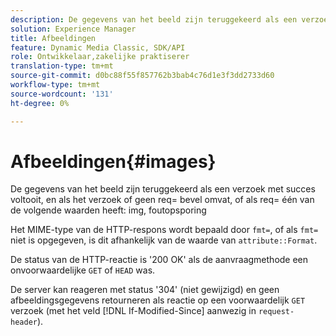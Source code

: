 ```yaml
---
description: De gegevens van het beeld zijn teruggekeerd als een verzoek met succes voltooit, en als het verzoek of geen req= bevel omvat, of als req= één van de volgende waarden img heeft, zuivert.
solution: Experience Manager
title: Afbeeldingen
feature: Dynamic Media Classic, SDK/API
role: Ontwikkelaar,zakelijke praktiserer
translation-type: tm+mt
source-git-commit: d0bc88f55f857762b3bab4c76d1e3f3dd2733d60
workflow-type: tm+mt
source-wordcount: '131'
ht-degree: 0%

---
```



# Afbeeldingen{#images}

De gegevens van het beeld zijn teruggekeerd als een verzoek met succes voltooit, en als het verzoek of geen req= bevel omvat, of als req= één van de volgende waarden heeft: img, foutopsporing

Het MIME-type van de HTTP-respons wordt bepaald door `fmt=`, of als `fmt=` niet is opgegeven, is dit afhankelijk van de waarde van `attribute::Format`.

De status van de HTTP-reactie is &#39;200 OK&#39; als de aanvraagmethode een onvoorwaardelijke `GET` of `HEAD` was.

De server kan reageren met status &#39;304&#39; (niet gewijzigd) en geen afbeeldingsgegevens retourneren als reactie op een voorwaardelijk `GET` verzoek (met het veld [!DNL If-Modified-Since] aanwezig in `request-header`).
